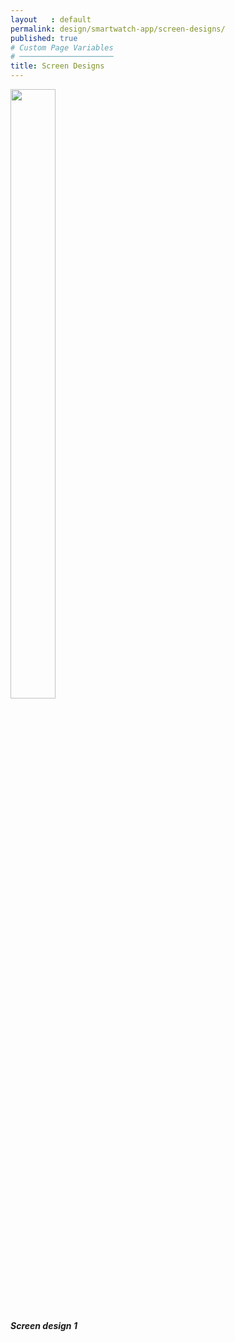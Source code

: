 ```yaml
---
layout   : default
permalink: design/smartwatch-app/screen-designs/
published: true
# Custom Page Variables
# ─────────────────────
title: Screen Designs
---
```

<div class='container'>
<div class="row">
  <div class="col-4">
<div class="card" style="width: 18rem;">
  <img class="card-img-top" src="{/Images/Screen/Screen1.png" width="50%"}>
  <div class="card-body">
    <h5 class="card-title">Screen design 1</h5>
  </div>
  </div>